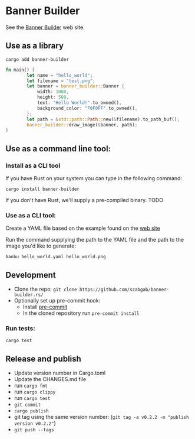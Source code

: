 # Banner Builder


See the [Banner Builder](https://banner-builder.code-maven.com/) web site.

## Use as a library

```
cargo add banner-builder
```


```rust
fn main() {
        let name = "hello_world";
        let filename = "test.png";
        let banner = banner_builder::Banner {
            width: 1000,
            height: 500,
            text: "Hello World!".to_owned(),
            background_color: "F0F0FF".to_owned(),
        };
        let path = &std::path::Path::new(&filename).to_path_buf();
        banner_builder::draw_image(&banner, path);
}
```


## Use as a command line tool:

### Install as a CLI tool

If you have Rust on your system you can type in the following command:

```
cargo install banner-builder
```

If you don't have Rust, we'll supply a pre-compiled binary. TODO

### Use as a CLI tool:

Create a YAML file based on the example found on the [web site](https://banner-builder.code-maven.com/)

Run the command supplying the path to the YAML file and the path to the image you'd like to generate:

```
banbu hello_world.yaml hello_world.png
```


## Development

* Clone the repo: `git clone https://github.com/szabgab/banner-builder.rs/`
* Optionally set up pre-commit hook:
    * Install [pre-commit](https://pre-commit.com/)
    * In the cloned repository run `pre-commit install`


### Run tests:

```
cargo test
```

## Release and publish

* Update version number in Cargo.toml
* Update the CHANGES.md file
* run `cargo fmt`
* run `cargo clippy`
* run `cargo test`
* `git commit`
* `cargo publish`
* git tag using the same version number:   (`git tag -a v0.2.2 -m "publish version v0.2.2"`)
* `git push --tags`


